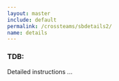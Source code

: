```yaml
---
layout: master
include: default
permalink: /crossteams/sbdetails2/
name: details
---
```


<h3> TDB: </h3>
Detailed instructions ...
